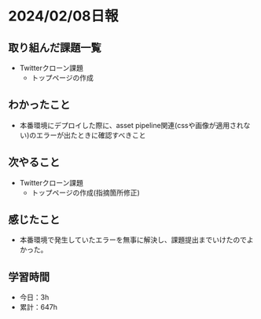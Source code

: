 # 2024/02/08日報
## 取り組んだ課題一覧
- Twitterクローン課題
  - トップページの作成

## わかったこと
- 本番環境にデプロイした際に、asset pipeline関連(cssや画像が適用されない)のエラーが出たときに確認すべきこと

## 次やること
- Twitterクローン課題
  - トップページの作成(指摘箇所修正)

## 感じたこと
- 本番環境で発生していたエラーを無事に解決し、課題提出までいけたのでよかった。

## 学習時間
- 今日：3h
- 累計：647h
